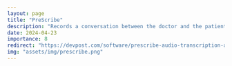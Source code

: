 ```yaml
---
layout: page
title: "PreScribe"
description: "Records a conversation between the doctor and the patient and transcribes it. While also giving a checklist of prescribed medications requirements to assist doctor in getting the correct medication history for each patient."
date: 2024-04-23
importance: 8
redirect: "https://devpost.com/software/prescribe-audio-transcription-and-ai-based-checklist"
img: "assets/img/prescribe.png"
---
```


